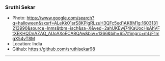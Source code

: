### Sruthi Sekar
- Photo: https://www.google.com/search?q=halloween&sxsrf=ALeKk01srS8KPlgRLzuH3QFc5ed1AK8M1g:1603131213990&source=lnms&tbm=isch&sa=X&ved=2ahUKEwj74KaUocHsAhVFtXEKHQDnAZAQ_AUoAXoECA8QAw&biw=1366&bih=657#imgrc=mLjF1mgX54vT8M
- Location: India
- Github: https://github.com/sruthisekar98
***
